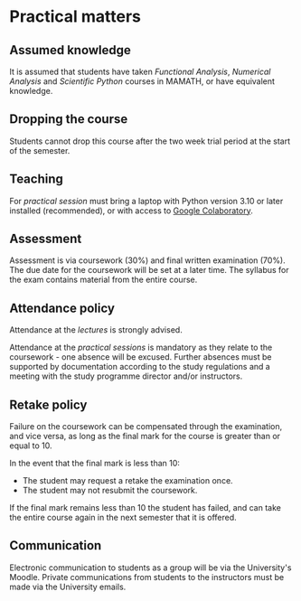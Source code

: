 # Practical matters

## Assumed knowledge

It is assumed that students have taken *Functional Analysis*, *Numerical
Analysis* and *Scientific Python* courses in MAMATH, or have equivalent
knowledge.

## Dropping the course

Students cannot drop this course after the two week trial period at the start
of the semester.

## Teaching

For *practical session* must bring a laptop with Python version 3.10 or later
installed (recommended), or with access to [Google
Colaboratory](https://colab.research.google.com).

## Assessment

Assessment is via coursework (30%) and final written examination (70%). The due
date for the coursework will be set at a later time. The syllabus for the exam
contains material from the entire course.

## Attendance policy

Attendance at the *lectures* is strongly advised.

Attendance at the *practical sessions* is mandatory as they relate to the
coursework - one absence will be excused. Further absences must be supported by
documentation according to the study regulations and a meeting with the study
programme director and/or instructors.

## Retake policy

Failure on the coursework can be compensated through the examination, and vice
versa, as long as the final mark for the course is greater than or equal to 10.

In the event that the final mark is less than 10:

- The student may request a retake the examination once.
- The student may not resubmit the coursework.

If the final mark remains less than 10 the student has failed, and can take the
entire course again in the next semester that it is offered.

## Communication

Electronic communication to students as a group will be via the University's
Moodle. Private communications from students to the instructors must be made
via the University emails.
